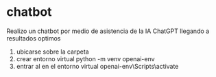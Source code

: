 # chatbot
Realizo un chatbot por medio de asistencia de la IA ChatGPT  llegando a resultados optimos

1. ubicarse sobre la carpeta
2. crear entorno virtual python -m venv openai-env 
3. entrar al en el entorno virtual openai-env\Scripts\activate
